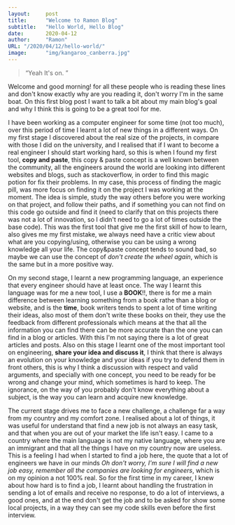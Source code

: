 ```yaml
---
layout:     post
title:      "Welcome to Ramon Blog"
subtitle:   "Hello World, Hello Blog"
date:       2020-04-12
author:     "Ramon"
URL: "/2020/04/12/hello-world/"
image:      "img/kangaroo_canberra.jpg"
---
```


> “Yeah It's on. ”


Welcome and good morning! for all these people who is reading these lines and don't know exactly why are you reading it, don't worry I'm in the same boat. On this first blog post I want to talk a bit about my main blog's goal and why I think this is going to be a great tool for me.

I have been working as a computer engineer for some time (not too much), over this period of time I learnt a lot of new things in a different ways. On my first stage I discovered about the real size of the projects, in compare with those I did on the university, and I realised that if I want to become a real engineer I should start working hard, so this is when I found my first tool, **copy and paste**, this copy & paste concept is a well known between the community, all the engineers around the world are looking into different websites and blogs, such as stackoverflow, in order to find this magic potion for fix their problems. In my case, this process of finding the magic pill, was more focus on finding it on the project I was working at the moment. The idea is simple, study the way others before you were working on that project, and follow their paths, and if something you can not find on this code go outside and find it (need to clarify that on this projects there was not a lot of innovation, so I didn't need to go a lot of times outside the base code). This was the first tool that give me the first skill of how to learn, also gives me my first mistake, we always need have a critic view about what are you copying/using, otherwise you can be using a wrong knowledge all your life. The copy&paste concept tends to sound bad, so maybe we can use the concept of *don't create the wheel again*, which is the same but in a more positive way.

On my second stage, I learnt a new programming language, an experience that every engineer should have at least once. The way I learnt this language was for me a new tool, I use a **BOOK**!!, there is for me a main difference between learning something from a book rathe than a blog or website, and is the **time**, book writers tends to spent a lot of time writing their ideas, also most of them don't write these books on their, they use the feedback from different professionals which means at the that all the information you can find there can be more accurate than the one you can find in a blog or articles. With this I'm not saying there is a lot of great articles and posts. Also on this stage I learnt one of the most important tool on engineering, **share your idea and discuss it**, I think that there is always an evolution on your knowledge and your ideas if you try to defend them in front others, this is why I think a discussion with respect and valid arguments, and specially with one concept, you need to be ready for be wrong and change your mind, which sometimes is hard to keep. The ignorance, on the way of you probably don't know everything about a subject, is the way you can learn and acquire new knowledge.

The current stage drives me to face a new challenge, a challenge far a way from my country and my comfort zone. I realised about a lot of things, it was useful for understand that find a new job is not always an easy task, and that when you are out of your market the life isn't easy. I came to a country where the main language is not my native language, where you are an immigrant and that all the things I have on my country now are useless. This is a feeling I had when I started to find a job here, the quote that a lot of engineers we have in our minds *Oh don't worry, I'm sure I will find a new job easy, remember all the companies are looking for engineers*, which is on my opinion a not 100% real. So for the first time in my career, I knew about how hard is to find a job, I learnt about handling the frustration in sending a lot of emails and receive no response, to do a lot of interviews, a good ones, and at the end don't get the job and to be asked for show some local projects, in a way they can see my code skills even before the first interview.
